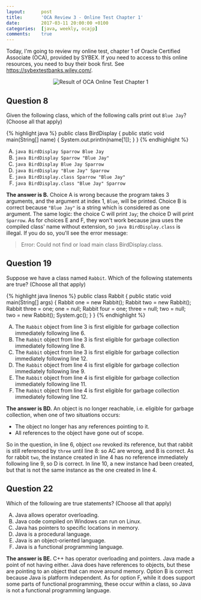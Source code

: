 ```yaml
---
layout:      post
title:       'OCA Review 3 - Online Test Chapter 1'
date:        2017-03-11 20:00:00 +0100
categories:  [java, weekly, ocajp]
comments:    true
---
```


Today, I'm going to review my online test, chapter 1 of Oracle Certified
Associate (OCA), provided by SYBEX. If you need to access to this online
resources, you need to buy their book first. See
<https://sybextestbanks.wiley.com/>.

<!--more-->

<style type="text/css">
  ol { list-style-type: upper-alpha; }
</style>

<p align="center">
  <img
    src="{{ site.url }}/assets/20170311-oca-online-test-chapter-1.png"
    alt="Result of OCA Online Test Chapter 1">
</p>

## Question 8 

Given the following class, which of the following calls print out `Blue Jay`?
(Choose all that apply)

{% highlight java %}
public class BirdDisplay {
  public static void main(String[] name) {
    System.out.println(name[1]);
  }
}
{% endhighlight %}

1. `java BirdDisplay Sparrow Blue Jay`
2. `java BirdDisplay Sparrow "Blue Jay"`
3. `java BirdDisplay Blue Jay Sparrow`
4. `java BirdDisplay "Blue Jay" Sparrow`
5. `java BirdDisplay.class Sparrow "Blue Jay"`
6. `java BirdDisplay.class "Blue Jay" Sparrow`

**The answer is B.** Choice A is wrong because the program takes 3 arguments,
and the argument at index 1, `Blue`, will be printed. Choice B is correct
because `"Blue Jay"` is a string which is considered as one argument. The same
logic: the choice C will print `Jay`; the choice D will print `Sparrow`. As for
choices E and F, they won't work because java uses the compiled class' name
without extension, so `java BirdDisplay.class` is illegal. If you do so, you'll
see the error message:

> Error: Could not find or load main class BirdDisplay.class.

## Question 19

Suppose we have a class named `Rabbit`. Which of the following statements are
true? (Choose all that apply)

{% highlight java linenos %}
public class Rabbit {
  public static void main(String[] args) {
    Rabbit one = new Rabbit();
    Rabbit two = new Rabbit();
    Rabbit three = one;
    one = null;
    Rabbit four = one;
    three = null;
    two = null;
    two = new Rabbit();
    System.gc();
  }
} 
{% endhighlight %}

1. The `Rabbit` object from line 3 is first eligible for garbage collection
   immediately following line 6.
2. The `Rabbit` object from line 3 is first eligible for garbage collection
   immediately following line 8.
3. The `Rabbit` object from line 3 is first eligible for garbage collection
   immediately following line 12.
4. The `Rabbit` object from line 4 is first eligible for garbage collection
   immediately following line 9.
5. The `Rabbit` object from line 4 is first eligible for garbage collection
   immediately following line 11.
6. The `Rabbit` object from line 4 is first eligible for garbage collection
   immediately following line 12.

**The answer is BD.** An object is no longer reachable, i.e. eligible for
garbage collection, when one of two situations occurs:

- The object no longer has any references pointing to it.
- All references to the object have gone out of scope.

So in the question, in line 6, object `one` revoked its reference, but that
rabbit is still referenced by `three` until line 8: so AC are wrong, and B is
correct. As for rabbit `two`, the instance created in line 4 has no reference
immediately following line 9, so D is correct. In line 10, a new instance had
been created, but that is not the same instance as the one created in line 4.

## Question 22

Which of the following are true statements? (Choose all that apply)

1. Java allows operator overloading.
2. Java code compiled on Windows can run on Linux.
3. Java has pointers to specific locations in memory.
4. Java is a procedural language.
5. Java is an object-oriented language.
6. Java is a functional programming language.

**The answer is BE.** C++ has operator overloading and pointers. Java made a
point of not having either. Java does have references to objects, but these are
pointing to an object that can move around memory. Option B is correct because
Java is platform independent. As for option F, while it does support some parts
of functional programming, these occur within a class, so Java is not a
functional programming language.
